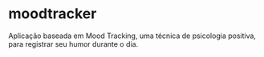 # moodtracker
Aplicação baseada em Mood Tracking, uma técnica de psicologia positiva, para registrar seu humor durante o dia.

